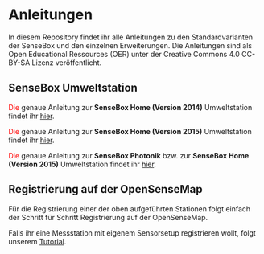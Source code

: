 # Anleitungen

In diesem Repository findet ihr alle Anleitungen zu den Standardvarianten der SenseBox und den einzelnen Erweiterungen. Die Anleitungen sind als Open Educational Ressources (OER) unter der Creative Commons 4.0 CC-BY-SA Lizenz veröffentlicht.

## SenseBox Umweltstation

<span style="color:red;">Die</span> genaue Anleitung zur **SenseBox Home (Version 2014)** Umweltstation findet ihr [hier](SenseBoxHome.md).

<span style="color:red;">Die</span> genaue Anleitung zur **SenseBox Home (Version 2015)** Umweltstation findet ihr [hier](SenseBoxHome2015.md).

<span style="color:red;">Die</span> genaue Anleitung zur **SenseBox Photonik** bzw. zur  **SenseBox Home (Version 2015)** Umweltstation findet ihr [hier](SenseBoxPhotonik.md).

## Registrierung auf der OpenSenseMap

Für die Registrierung einer der oben aufgeführten Stationen folgt einfach der Schritt für Schritt Registrierung auf der OpenSenseMap. 

Falls ihr eine Messstation mit eigenem Sensorsetup registrieren wollt, folgt unserem [Tutorial](OSeMRegistration.md).
